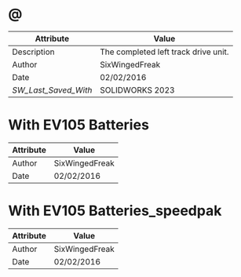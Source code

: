 # @
| Attribute | Value |
| ---  | ---     |
| Description | The completed left track drive unit. |
| Author | SixWingedFreak |
| Date | 02/02/2016 |
| _SW_Last_Saved_With_ | SOLIDWORKS 2023 |
# With EV105 Batteries
| Attribute | Value |
| ---  | ---     |
| Author | SixWingedFreak |
| Date | 02/02/2016 |
# With EV105 Batteries_speedpak
| Attribute | Value |
| ---  | ---     |
| Author | SixWingedFreak |
| Date | 02/02/2016 |
